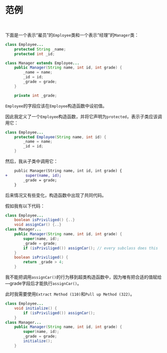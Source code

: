 # 范例

<br>

下面是一个表示“雇员”的`Employee`类和一个表示“经理”的`Manager`类：

```java
class Employee...
    protected String _name;
    protected int _id;

class Manager extends Employee...
    public Manager(String name, int id, int grade) {
        _name = name;
        _id = id;
        _grade = grade;
    }

    private int _grade;
```

`Employee`的字段应该在`Employee`构造函数中设初值。

因此我定义了一个`Employee`构造函数，并将它声明为`protected`，表示子类应该调用它：

```java
class Employee...
    protected Employee(String name, int id) {
        _name = name;
        _id = id;
    }
```

然后，我从子类中调用它：

```diff
    public Manager(String name, int id, int grade) {
+        super(name, id);
        _grade = grade;
    }
```

后来情况又有些变化，构造函数中出现了共同代码。

假如我有以下代码：

```java
class Employee...
    boolean isPriviliged() {..}
    void assignCar() {..}
class Manager...
    public Manager(String name, int id, int grade) {
        super(name, id);
        _grade = grade;
        if (isPriviliged()) assignCar(); // every subclass does this
    }
    boolean isPriviliged() {
        return _grade > 4;
    }
```

我不能把调用`assignCar()`的行为移到超类构造函数中，因为唯有把合适的值赋给—grade字段后才能执行`assignCar()`。

此时我需要使用`Extract Method (110)`和`Pull up Method (322)`。

```java
class Employee...
    void initialize() {
        if (isPriviliged()) assignCar();
    }
class Manager...
    public Manager(String name, int id, int grade) {
        super(name, id);
        _grade = grade;
        initialize();
    }
```



<br>

